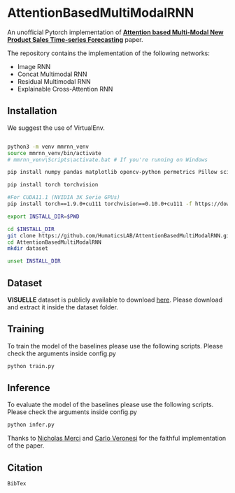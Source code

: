 # AttentionBasedMultiModalRNN
An unofficial Pytorch implementation of [**Attention based Multi-Modal New Product Sales Time-series Forecasting**](https://dl.acm.org/doi/10.1145/3394486.3403362) paper.

The repository contains the implementation of the following networks:
- Image RNN
- Concat Multimodal RNN
- Residual Multimodal RNN
- Explainable Cross-Attention RNN

## Installation

We suggest the use of VirtualEnv.

```bash

python3 -m venv mmrnn_venv
source mmrnn_venv/bin/activate
# mmrnn_venv\Scripts\activate.bat # If you're running on Windows

pip install numpy pandas matplotlib opencv-python permetrics Pillow scikit-image scikit-learn scipy tqdm transformers fairseq wandb

pip install torch torchvision

#For CUDA11.1 (NVIDIA 3K Serie GPUs)
pip install torch==1.9.0+cu111 torchvision==0.10.0+cu111 -f https://download.pytorch.org/whl/torch_stable.html

export INSTALL_DIR=$PWD

cd $INSTALL_DIR
git clone https://github.com/HumaticsLAB/AttentionBasedMultiModalRNN.git
cd AttentionBasedMultiModalRNN
mkdir dataset

unset INSTALL_DIR
```

## Dataset

**VISUELLE** dataset is publicly available to download [here](https://drive.google.com/file/d/1yEZPTUsOuygokMdmpt3RMhFoIkkf2ohY/view?usp=sharing). Please download and extract it inside the dataset folder.

## Training
To train the model of the baselines please use the following scripts. Please check the arguments inside config.py

```bash
python train.py 
```


## Inference
To evaluate the model of the baselines please use the following scripts. Please check the arguments inside config.py

```bash
python infer.py
```

Thanks to [Nicholas Merci](https://github.com/nicholasmerci) and [Carlo Veronesi](https://github.com/carloveronesi) for the faithful implementation of the paper.

## Citation
```
BibTex
```
